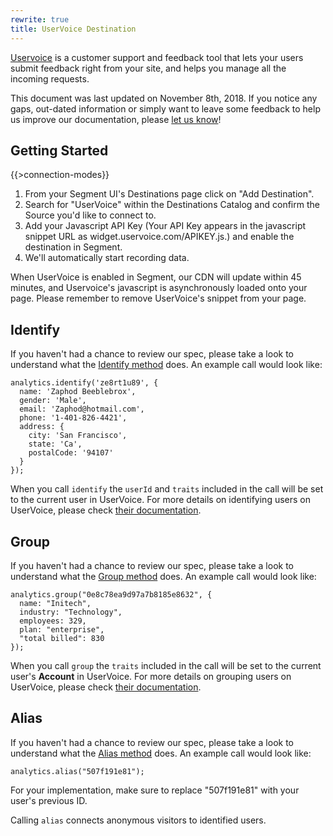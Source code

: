 ```yaml
---
rewrite: true
title: UserVoice Destination
---
```


[Uservoice](https://www.uservoice.com/) is a customer support and feedback tool that lets your users submit feedback right from your site, and helps you manage all the incoming requests.

This document was last updated on November 8th, 2018. If you notice any gaps, out-dated information or simply want to leave some feedback to help us improve our documentation, please [let us know](https://segment.com/help/contact)!

## Getting Started

{{>connection-modes}}

1. From your Segment UI's Destinations page click on "Add Destination".
2. Search for "UserVoice" within the Destinations Catalog and confirm the Source you'd like to connect to.
3. Add your Javascript API Key (Your API Key appears in the javascript snippet URL as widget.uservoice.com/APIKEY.js.) and enable the destination in Segment.
4. We'll automatically start recording data.

When UserVoice is enabled in Segment, our CDN will update within 45 minutes, and Uservoice's javascript is asynchronously loaded onto your page. Please remember to remove UserVoice's snippet from your page.

## Identify


If you haven't had a chance to review our spec, please take a look to understand what the [Identify method](https://segment.com/docs/spec/identify/) does. An example call would look like:

```
analytics.identify('ze8rt1u89', {
  name: 'Zaphod Beeblebrox',
  gender: 'Male',
  email: 'Zaphod@hotmail.com',
  phone: '1-401-826-4421',
  address: {
    city: 'San Francisco',
    state: 'Ca',
    postalCode: '94107'
  }
});
```

When you call `identify` the `userId` and `traits` included in the call will be set to the current user in UserVoice. For more details on identifying users on UserVoice, please check [their documentation](https://developer.uservoice.com/docs/widgets/identify/).

## Group

If you haven't had a chance to review our spec, please take a look to understand what the [Group method](https://segment.com/docs/spec/group/) does. An example call would look like:

```
analytics.group("0e8c78ea9d97a7b8185e8632", {
  name: "Initech",
  industry: "Technology",
  employees: 329,
  plan: "enterprise",
  "total billed": 830
});
```

When you call `group` the `traits` included in the call will be set to the current user's **Account** in UserVoice. For more details on grouping users on UserVoice, please check [their documentation](https://developer.uservoice.com/docs/widgets/identify/).

## Alias

If you haven't had a chance to review our spec, please take a look to understand what the [Alias method](https://segment.com/docs/spec/alias/) does. An example call would look like:

```
analytics.alias("507f191e81");
```
For your implementation, make sure to replace "507f191e81" with your user's previous ID.

Calling `alias` connects anonymous visitors to identified users.
